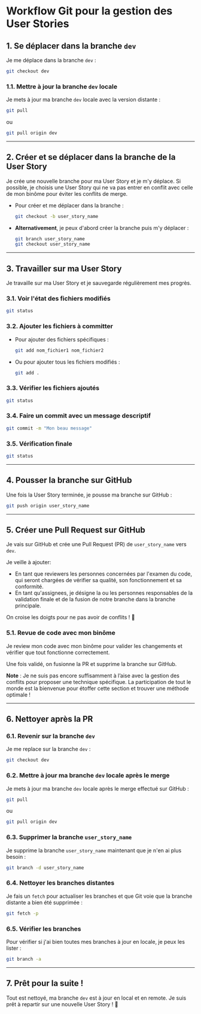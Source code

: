  # Workflow Git pour la gestion des User Stories

 ## 1. Se déplacer dans la branche `dev`

 Je me déplace dans la branche `dev` :
 ```bash
 git checkout dev
 ```

 ### 1.1. Mettre à jour la branche `dev` locale

 Je mets à jour ma branche `dev` locale avec la version distante :
 ```bash
 git pull
 ```
ou
```bash
git pull origin dev
 ```

 ---

 ## 2. Créer et se déplacer dans la branche de la User Story

 Je crée une nouvelle branche pour ma User Story et je m'y déplace. Si possible, je choisis une User Story qui ne va pas entrer en conflit avec celle de mon binôme pour éviter les conflits de merge.

 - Pour créer et me déplacer dans la branche :
   ```bash
   git checkout -b user_story_name
   ```

 - **Alternativement**, je peux d'abord créer la branche puis m'y déplacer :
   ```bash
   git branch user_story_name
   git checkout user_story_name
   ```

 ---

 ## 3. Travailler sur ma User Story

 Je travaille sur ma User Story et je sauvegarde régulièrement mes progrès.

 ### 3.1. Voir l'état des fichiers modifiés
 ```bash
 git status
 ```

 ### 3.2. Ajouter les fichiers à committer
 - Pour ajouter des fichiers spécifiques :
   ```bash
   git add nom_fichier1 nom_fichier2
   ```

 - Ou pour ajouter tous les fichiers modifiés :
   ```bash
   git add .
   ```

 ### 3.3. Vérifier les fichiers ajoutés
 ```bash
 git status
 ```

 ### 3.4. Faire un commit avec un message descriptif
 ```bash
 git commit -m "Mon beau message"
 ```

 ### 3.5. Vérification finale
 ```bash
 git status
 ```

 ---

 ## 4. Pousser la branche sur GitHub

 Une fois la User Story terminée, je pousse ma branche sur GitHub :
 ```bash
 git push origin user_story_name
 ```

 ---

 ## 5. Créer une Pull Request sur GitHub

 Je vais sur GitHub et crée une Pull Request (PR) de `user_story_name` vers `dev`.

 Je veille à ajouter:
 - En tant que reviewers les personnes concernées par l'examen du code, qui seront chargées de vérifier sa qualité, son fonctionnement et sa conformité.
 - En tant qu'assignees, je désigne la ou les personnes responsables de la validation finale et de la fusion de notre branche dans la branche principale.

 On croise les doigts pour ne pas avoir de conflits ! 🤞

 ### 5.1. Revue de code avec mon binôme
 Je review mon code avec mon binôme pour valider les changements et vérifier que tout fonctionne correctement.

 Une fois validé, on fusionne la PR et supprime la branche sur GitHub.

 **Note** : Je ne suis pas encore suffisamment à l’aise avec la gestion des conflits pour proposer une technique spécifique. La participation de tout le monde est la bienvenue pour étoffer cette section et trouver une méthode optimale !

 ---

 ## 6. Nettoyer après la PR

 ### 6.1. Revenir sur la branche `dev`
 Je me replace sur la branche `dev` :
 ```bash
 git checkout dev
 ```

 ### 6.2. Mettre à jour ma branche `dev` locale après le merge
 Je mets à jour ma branche `dev` locale après le merge effectué sur GitHub :
  ```bash
 git pull
 ```
ou
```bash
git pull origin dev
 ```

 ### 6.3. Supprimer la branche `user_story_name`
 Je supprime la branche `user_story_name` maintenant que je n'en ai plus besoin :
 ```bash
 git branch -d user_story_name
 ```

 ### 6.4. Nettoyer les branches distantes
 Je fais un `fetch` pour actualiser les branches et que Git voie que la branche distante a bien été supprimée :
 ```bash
 git fetch -p
 ```
 ### 6.5. Vérifier les branches
 Pour vérifier si j'ai bien toutes mes branches à jour en locale, je peux les lister :
 ```bash
 git branch -a
 ```

 ---

 ## 7. Prêt pour la suite !

 Tout est nettoyé, ma branche `dev` est à jour en local et en remote. Je suis prêt à repartir sur une nouvelle User Story ! 🚀

